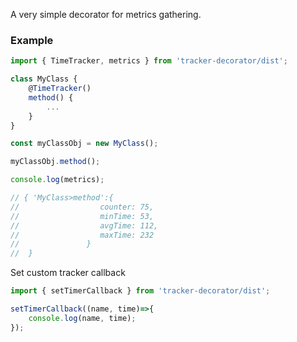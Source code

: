A very simple decorator for metrics gathering.


### Example

```typescript
import { TimeTracker, metrics } from 'tracker-decorator/dist';

class MyClass {
    @TimeTracker()
    method() {
        ...
    }
}

const myClassObj = new MyClass();

myClassObj.method();

console.log(metrics);

// { 'MyClass>method':{ 
//                  counter: 75, 
//                  minTime: 53, 
//                  avgTime: 112, 
//                  maxTime: 232 
//               } 
//  }
```

Set custom tracker callback
```typescript
import { setTimerCallback } from 'tracker-decorator/dist';

setTimerCallback((name, time)=>{
    console.log(name, time);
});
```
